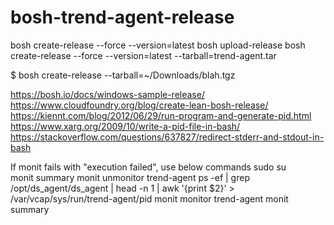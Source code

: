 # bosh-trend-agent-release

bosh create-release --force --version=latest
bosh upload-release
bosh create-release --force --version=latest --tarball=trend-agent.tar

$ bosh create-release --tarball=~/Downloads/blah.tgz

https://bosh.io/docs/windows-sample-release/
https://www.cloudfoundry.org/blog/create-lean-bosh-release/
https://kiennt.com/blog/2012/06/29/run-program-and-generate-pid.html
https://www.xarg.org/2009/10/write-a-pid-file-in-bash/
https://stackoverflow.com/questions/637827/redirect-stderr-and-stdout-in-bash


If monit fails with "execution failed", use below commands
sudo su  
monit summary
monit unmonitor trend-agent
ps -ef | grep /opt/ds_agent/ds_agent | head -n 1 | awk '{print $2}' > /var/vcap/sys/run/trend-agent/pid
monit monitor trend-agent
monit summary
